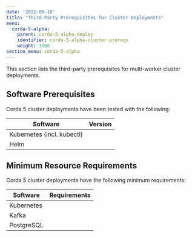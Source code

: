 ```yaml
---
date: '2022-09-19'
title: "Third-Party Prerequisites for Cluster Deployments"
menu:
  corda-5-alpha:
    parent: corda-5-alpha-deploy
    identifier: corda-5-alpha-cluster-prereqs
    weight: 1000
section_menu: corda-5-alpha
---
```

<!--https://r3-cev.atlassian.net/browse/DOC-4188-->
This section lists the third-party prerequisites for multi-worker cluster deployments. <!--For information about the prerequisites for local deployment with the [CorDapp Standard Development Environment (CSDE)](../cordapp-standard-development-environment/csde.html) see [Third-Party Prerequisites for the CSDE](../getting-started/prerequisites.html).-->

## Software Prerequisites

Corda 5 cluster deployments have been tested with the following:

| Software      | Version |
| ----------- | ----------- |
| Kubernetes (incl. kubectl)      |     |
| Helm   |  |

## Minimum Resource Requirements

Corda 5 cluster deployments have the following minimum requirements:

| Software      | Requirements |
| ----------- | ----------- |
| Kubernetes  |     |
| Kafka   |  |
| PostgreSQL |   |
